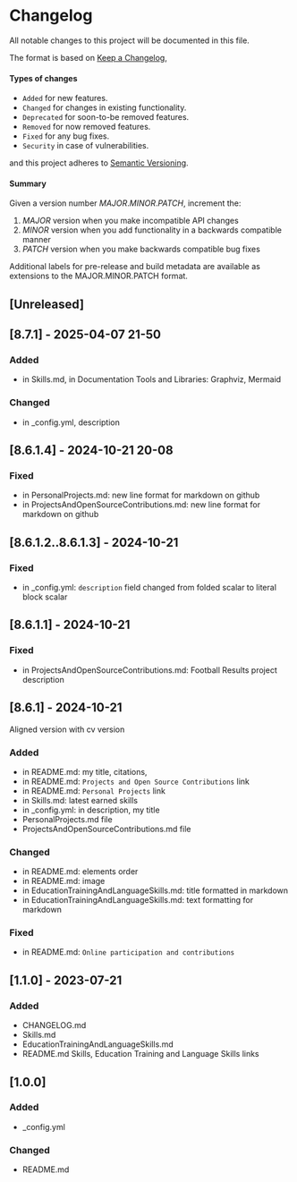 # Changelog

All notable changes to this project will be documented in this file.

The format is based on [Keep a Changelog](https://keepachangelog.com/en/1.0.0/),
#### Types of changes
-   `Added`  for new features.
-   `Changed`  for changes in existing functionality.
-   `Deprecated`  for soon-to-be removed features.
-   `Removed`  for now removed features.
-   `Fixed`  for any bug fixes.
-   `Security`  in case of vulnerabilities.

and this project adheres to [Semantic Versioning](https://semver.org/spec/v2.0.0.html).
#### Summary
Given a version number *MAJOR*.*MINOR*.*PATCH*, increment the:

1.  *MAJOR* version when you make incompatible API changes
2.  *MINOR* version when you add functionality in a backwards compatible manner
3.  *PATCH* version when you make backwards compatible bug fixes

Additional labels for pre-release and build metadata are available as extensions to the MAJOR.MINOR.PATCH format.


## [Unreleased]  

## [8.7.1] - 2025-04-07 21-50  
### Added  
- in Skills.md, in Documentation Tools and Libraries: Graphviz, Mermaid
### Changed  
- in _config.yml, description

## [8.6.1.4] - 2024-10-21 20-08  
### Fixed  
- in PersonalProjects.md: new line format for markdown on github
- in ProjectsAndOpenSourceContributions.md: new line format for markdown on github

## [8.6.1.2..8.6.1.3] - 2024-10-21  
### Fixed  
- in _config.yml: `description` field changed from folded scalar to literal block scalar

## [8.6.1.1] - 2024-10-21  
### Fixed  
- in ProjectsAndOpenSourceContributions.md: Football Results project description

## [8.6.1] - 2024-10-21  
Aligned version with cv version  
### Added  
- in README.md: my title, citations,
- in README.md: `Projects and Open Source Contributions` link
- in README.md: `Personal Projects` link
- in Skills.md: latest earned skills
- in _config.yml: in description, my title
- PersonalProjects.md file
- ProjectsAndOpenSourceContributions.md file
### Changed  
- in README.md: elements order
- in README.md: image
- in EducationTrainingAndLanguageSkills.md: title formatted in markdown
- in EducationTrainingAndLanguageSkills.md: text formatting for markdown
### Fixed
- in README.md: `Online participation and contributions`

## [1.1.0] - 2023-07-21  
### Added  
- CHANGELOG.md  
- Skills.md  
- EducationTrainingAndLanguageSkills.md  
- README.md Skills, Education Training and Language Skills links  

## [1.0.0]  
### Added  
- _config.yml  
### Changed  
- README.md
